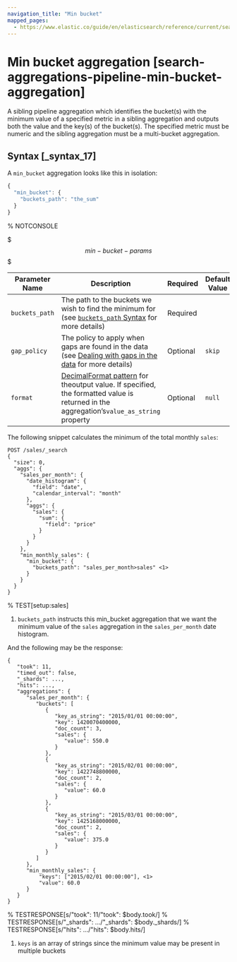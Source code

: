 ```yaml
---
navigation_title: "Min bucket"
mapped_pages:
  - https://www.elastic.co/guide/en/elasticsearch/reference/current/search-aggregations-pipeline-min-bucket-aggregation.html
---
```


# Min bucket aggregation [search-aggregations-pipeline-min-bucket-aggregation]


A sibling pipeline aggregation which identifies the bucket(s) with the minimum value of a specified metric in a sibling aggregation and outputs both the value and the key(s) of the bucket(s). The specified metric must be numeric and the sibling aggregation must be a multi-bucket aggregation.

## Syntax [_syntax_17]

A `min_bucket` aggregation looks like this in isolation:

```js
{
  "min_bucket": {
    "buckets_path": "the_sum"
  }
}
```
%  NOTCONSOLE

$$$min-bucket-params$$$

| Parameter Name | Description | Required | Default Value |
| --- | --- | --- | --- |
| `buckets_path` | The path to the buckets we wish to find the minimum for (see [`buckets_path` Syntax](/reference/aggregations/pipeline.md#buckets-path-syntax) for more details) | Required |  |
| `gap_policy` | The policy to apply when gaps are found in the data (see [Dealing with gaps in the data](/reference/aggregations/pipeline.md#gap-policy) for more details) | Optional | `skip` |
| `format` | [DecimalFormat pattern](https://docs.oracle.com/en/java/javase/11/docs/api/java.base/java/text/DecimalFormat.html) for theoutput value. If specified, the formatted value is returned in the aggregation’s`value_as_string` property | Optional | `null` |

The following snippet calculates the minimum of the total monthly `sales`:

```console
POST /sales/_search
{
  "size": 0,
  "aggs": {
    "sales_per_month": {
      "date_histogram": {
        "field": "date",
        "calendar_interval": "month"
      },
      "aggs": {
        "sales": {
          "sum": {
            "field": "price"
          }
        }
      }
    },
    "min_monthly_sales": {
      "min_bucket": {
        "buckets_path": "sales_per_month>sales" <1>
      }
    }
  }
}
```
%  TEST[setup:sales]

1. `buckets_path` instructs this min_bucket aggregation that we want the minimum value of the `sales` aggregation in the `sales_per_month` date histogram.


And the following may be the response:

```console-result
{
   "took": 11,
   "timed_out": false,
   "_shards": ...,
   "hits": ...,
   "aggregations": {
      "sales_per_month": {
         "buckets": [
            {
               "key_as_string": "2015/01/01 00:00:00",
               "key": 1420070400000,
               "doc_count": 3,
               "sales": {
                  "value": 550.0
               }
            },
            {
               "key_as_string": "2015/02/01 00:00:00",
               "key": 1422748800000,
               "doc_count": 2,
               "sales": {
                  "value": 60.0
               }
            },
            {
               "key_as_string": "2015/03/01 00:00:00",
               "key": 1425168000000,
               "doc_count": 2,
               "sales": {
                  "value": 375.0
               }
            }
         ]
      },
      "min_monthly_sales": {
          "keys": ["2015/02/01 00:00:00"], <1>
          "value": 60.0
      }
   }
}
```
%  TESTRESPONSE[s/"took": 11/"took": $body.took/]
%  TESTRESPONSE[s/"_shards": .../"_shards": $body._shards/]
%  TESTRESPONSE[s/"hits": .../"hits": $body.hits/]

1. `keys` is an array of strings since the minimum value may be present in multiple buckets




